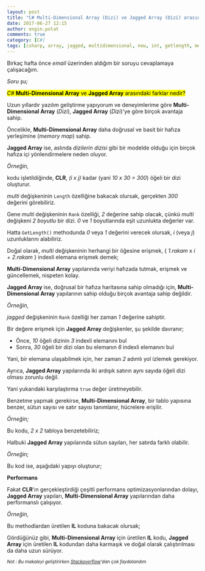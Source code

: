 ```yaml
---
layout: post
title: "C# Multi-Dimensional Array (Dizi) ve Jagged Array (Dizi) arasındaki farklar"
date: 2017-06-27 12:15
author: engin.polat
comments: true
category: [C#]
tags: [csharp, array, jagged, multidimensional, new, int, getlength, method, class, index, rank, length, static, il, clr]
---
```

Birkaç hafta önce *email* üzerinden aldığım bir soruyu cevaplamaya çalışacağım.

*Soru şu;*

<mark><em>C#</em> <strong>Multi-Dimensional Array</strong> ve <strong>Jagged Array</strong> arasındaki farklar nedir?</mark>

Uzun yıllardır yazılım geliştirme yapıyorum ve deneyimlerime göre **Multi-Dimensional Array** (*Dizi*), **Jagged Array** (*Dizi*)'ye göre birçok avantaja sahip.

Öncelikle, **Multi-Dimensional Array** daha doğrusal ve basit bir hafıza yerleşimine (*memory map*) sahip.

**Jagged Array** ise, aslında *dizilerin dizisi* gibi bir modelde olduğu için birçok hafıza içi yönlendirmelere neden oluyor.

*Örneğin,*

<script src="https://gist.github.com/polatengin/59ea9b882738262ef40e6cdd7119902d.js?file=multi-0.cs"></script>

kodu işletildiğinde, **CLR**, *(i x j)* kadar (yani *10 x 30 = 300*) öğeli bir dizi oluşturur.

*multi* değişkeninin <code>Length</code> özelliğine bakacak olursak, gerçekten *300* değerini görebiliriz.

Gene *multi* değişkeninin <code>Rank</code> özelliği, *2* değerine sahip olacak, çünkü *multi* değişkeni *2 boyutlu* bir dizi. *0* ve *1* boyutlarında eşit uzunlukta değerler var.

Hatta <code>GetLength()</code> methodunda *0* veya *1* değerini verecek olursak, *i* (veya *j*) uzunluklarını alabiliriz.

<script src="https://gist.github.com/polatengin/59ea9b882738262ef40e6cdd7119902d.js?file=multi-1.cs"></script>

Doğal olarak, *multi* değişkeninin herhangi bir öğesine erişmek, { *1.rakam* x *i* + *2.rakam* } indexli elemana erişmek demek;

<script src="https://gist.github.com/polatengin/59ea9b882738262ef40e6cdd7119902d.js?file=multi-2.cs"></script>

**Multi-Dimensional Array** yapılarında veriyi hafızada tutmak, erişmek ve güncellemek, nispeten kolay.

**Jagged Array** ise, doğrusal bir hafıza haritasına sahip olmadığı için, **Multi-Dimensional Array** yapılarının sahip olduğu birçok avantaja sahip değildir.

*Örneğin,*

<script src="https://gist.github.com/polatengin/59ea9b882738262ef40e6cdd7119902d.js?file=jagged-0.cs"></script>

*jagged* değişkeninin <code>Rank</code> özelliği her zaman *1* değerine sahiptir.

<script src="https://gist.github.com/polatengin/59ea9b882738262ef40e6cdd7119902d.js?file=jagged-1.cs"></script>

Bir değere erişmek için **Jagged Array** değişkenler, şu şekilde davranır;

<ul>
<li>Önce, <em>10</em> öğeli dizinin <em>3</em> indexli elemanını bul</li>
<li>Sonra, <em>30</em> öğeli bir dizi olan bu elemanın <em>6</em> indexli elemanını bul</li>
</ul>

Yani, bir elemana ulaşabilmek için, her zaman *2* adımlı yol izlemek gerekiyor.

Ayrıca, **Jagged Array** yapılarında iki ardışık satırın aynı sayıda öğeli dizi olması zorunlu değil.

<script src="https://gist.github.com/polatengin/59ea9b882738262ef40e6cdd7119902d.js?file=jagged-2.cs"></script>

Yani yukarıdaki karşılaştırma <code>true</code> değer üretmeyebilir.

Benzetme yapmak gerekirse, **Multi-Dimensional Array**, bir tablo yapısına benzer, sütun sayısı ve satır sayısı tanımlanır, hücrelere erişilir.

*Örneğin;*

<script src="https://gist.github.com/polatengin/59ea9b882738262ef40e6cdd7119902d.js?file=multi-3.cs"></script>

Bu kodu, *2 x 2* tabloya benzetebiliriz;

<script src="https://gist.github.com/polatengin/59ea9b882738262ef40e6cdd7119902d.js?file=multi-4.cs"></script>

Halbuki **Jagged Array** yapılarında sütun sayıları, her satırda farklı olabilir.

*Örneğin;*

<script src="https://gist.github.com/polatengin/59ea9b882738262ef40e6cdd7119902d.js?file=jagged-3.cs"></script>

Bu kod ise, aşağıdaki yapıyı oluşturur;

<script src="https://gist.github.com/polatengin/59ea9b882738262ef40e6cdd7119902d.js?file=jagged-4.cs"></script>

**Performans**

Fakat **CLR**'ın gerçekleştirdiği çeşitli performans optimizasyonlarından dolayı, **Jagged Array** yapıları, **Multi-Dimensional Array** yapılarından daha performanslı çalışıyor.

*Örneğin,*

<script src="https://gist.github.com/polatengin/59ea9b882738262ef40e6cdd7119902d.js?file=performance-0.cs"></script>

Bu methodlardan üretilen **IL** koduna bakacak olursak;

<script src="https://gist.github.com/polatengin/59ea9b882738262ef40e6cdd7119902d.js?file=performance-1.cs"></script>

Gördüğünüz gibi, **Multi-Dimensional Array** için üretilen **IL** kodu, **Jagged Array** için üretilen **IL** kodundan daha karmaşık ve doğal olarak çalıştırılması da daha uzun sürüyor.

<small>*Not : Bu makaleyi geliştirirken <a href="https://stackoverflow.com/questions/597720/what-are-the-differences-between-a-multidimensional-array-and-an-array-of-arrays" target="_blank">Stackoverflow</a>'dan çok faydalandım*</small>
